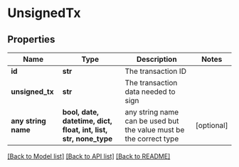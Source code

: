 # UnsignedTx


## Properties
Name | Type | Description | Notes
------------ | ------------- | ------------- | -------------
**id** | **str** | The transaction ID | 
**unsigned_tx** | **str** | The transaction data needed to sign | 
**any string name** | **bool, date, datetime, dict, float, int, list, str, none_type** | any string name can be used but the value must be the correct type | [optional]

[[Back to Model list]](../README.md#documentation-for-models) [[Back to API list]](../README.md#documentation-for-api-endpoints) [[Back to README]](../README.md)



